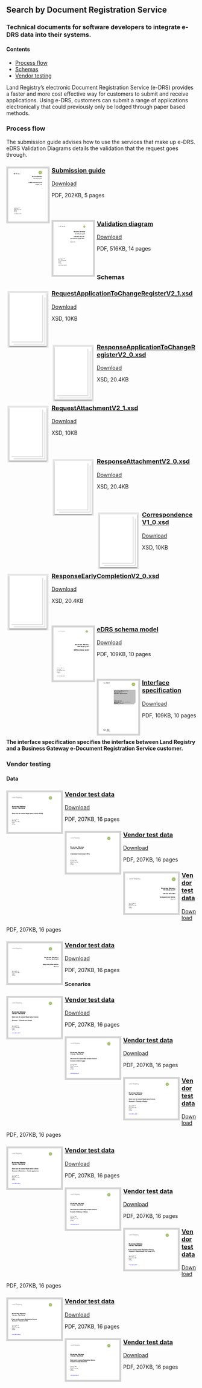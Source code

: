 ## Search by Document Registration Service

### Technical documents for software developers to integrate e-DRS data into their systems.

#### Contents
- [Process flow](#process-flow)
- [Schemas](#schemas)
- [Vendor testing](#vendor-testing)

Land Registry’s electronic Document Registration Service (e-DRS) provides a faster and more cost effective way for customers to submit and receive applications. Using e-DRS, customers can submit a range of applications electronically that could previously only be lodged through paper based methods.

### Process flow

The submission guide advises how to use the services that make up e-DRS. eDRS Validation Diagrams details the validation that the request goes through.

<h3><a href="../../pdfs/services/eDRS_V2_1_Submission.pdf">
<img style="float: left; margin: 0px 5px 0px 0px;  border:5px solid LightGrey;" src="../../images/thumbnail/EDRS-Submission-Guide.pdf.png"></a>
<a href="../../pdfs/services/eDRS_V2_1_Submission.pdf">Submission guide</a></h3>
<a download="eDRS_V2_1_Submission.pdf" href="../../pdfs/services/eDRS_V2_1_Submission.pdf">Download</a>

PDF, 202KB, 5 pages
<br />
<br />
<br />

<h3><a href="../../pdfs/services/eDRS_V2_1_Validation.pdf">
<img style="float: left; margin: 0px 5px 0px 0px;  border:5px solid LightGrey;" src="../../images/thumbnail/eDRSValidationDiagram.pdf.png"></a>
<a href="../../pdfs/services/eDRS_V2_1_Validation.pdf">Validation diagram</a></h3>
<a download="eDRS_V2_1_Validation.pdf" href="../../pdfs/services/eDRS_V2_1_Validation.pdf">Download</a>

PDF, 516KB, 14 pages
<br />
<br />
<br />

### Schemas

<h3><a href="../../schemas/RequestApplicationToChangeRegisterV2_1.xsd">
<img style="float: left; margin: 0px 5px 0px 0px;" src="../../images/thumbnail/file.png"></a>
<a href="../../schemas/RequestApplicationToChangeRegisterV2_1.xsd">RequestApplicationToChangeRegisterV2_1.xsd</a></h3>
<a download="RequestApplicationToChangeRegisterV2_1.xsd" href="../../schemas/RequestApplicationToChangeRegisterV2_1.xsd">Download</a>

XSD, 10KB
<br />
<br />
<br />

<h3><a href="../../schemas/ResponseApplicationToChangeRegisterV2_0.xsd">
<img style="float: left; margin: 0px 5px 0px 0px" src="../../images/thumbnail/file.png"></a> 
<a href="../../schemas/ResponseApplicationToChangeRegisterV2_0.xsd">ResponseApplicationToChangeRegisterV2_0.xsd</a></h3>
<a download="ResponseApplicationToChangeRegisterV2_0.xsd" href="../../schemas/ResponseApplicationToChangeRegisterV2_0.xsd">Download</a>

XSD, 20.4KB
<br />
<br />
<br />

<h3><a href="../../schemas/RequestAttachmentV2_1.xsd">
<img style="float: left; margin: 0px 5px 0px 0px;" src="../../images/thumbnail/file.png"></a>
<a href="../../schemas/RequestAttachmentV2_1.xsd">RequestAttachmentV2_1.xsd</a></h3>
<a download="RequestAttachmentV2_1.xsd" href="../../schemas/RequestAttachmentV2_1.xsd">Download</a>

XSD, 10KB
<br />
<br />
<br />

<h3><a href="../../schemas/ResponseAttachmentV2_0.xsd">
<img style="float: left; margin: 0px 5px 0px 0px" src="../../images/thumbnail/file.png"></a> 
<a href="../../schemas/ResponseAttachmentV2_0.xsd">ResponseAttachmentV2_0.xsd</a></h3>
<a download="ResponseAttachmentV2_0.xsd" href="../../schemas/ResponseAttachmentV2_0.xsd">Download</a>

XSD, 20.4KB
<br />
<br />
<br />

<h3><a href="../../schemas/CorrespondenceV1_0.xsd">
<img style="float: left; margin: 0px 5px 0px 0px;" src="../../images/thumbnail/file.png"></a>
<a href="../../schemas/CorrespondenceV1_0.xsd">CorrespondenceV1_0.xsd</a></h3>
<a download="CorrespondenceV1_0.xsd" href="../../schemas/CorrespondenceV1_0.xsd">Download</a>

XSD, 10KB
<br />
<br />
<br />

<h3><a href="../../schemas/ResponseEarlyCompletionV2_0.xsd">
<img style="float: left; margin: 0px 5px 0px 0px" src="../../images/thumbnail/file.png"></a> 
<a href="../../schemas/ResponseEarlyCompletionV2_0.xsd">ResponseEarlyCompletionV2_0.xsd</a></h3>
<a download="ResponseEarlyCompletionV2_0.xsd" href="../../schemas/ResponseEarlyCompletionV2_0.xsd">Download</a>

XSD, 20.4KB
<br />
<br />
<br />

<h3><a href="../../pdfs/services/eDRS v2_1 Schema Model.pdf">
<img style="float: left; margin: 0px 5px 0px 0px; border:5px solid LightGrey;" src="../../images/thumbnail/eDRS-Schema-Model.pdf.png"></a>
<a href="../../pdfs/services/eDRS v2_1 Schema Model.pdf">eDRS schema model</a></h3>
<a download="eDRS v2_1 Schema Model.pdf" href="../../pdfs/services/eDRS v2_1 Schema Model.pdf">Download</a>

PDF, 109KB, 10 pages
<br />
<br />
<br />

<h3><a href="../../pdfs/services/eDRS_v2.1_Interface_Spec.pdf">
<img style="float: left; margin: 0px 5px 0px 0px; border:5px solid LightGrey;" src="../../images/thumbnail/eDRSV2_0_Interface_Specification.pdf.png"></a>
<a href="../../pdfs/services/eDRS_v2.1_Interface_Spec.pdf">Interface specification</a></h3>
<a download="eDRS_v2.1_Interface_Spec.pdf" href="../../pdfs/services/eDRS_v2.1_Interface_Spec.pdf">Download</a>

PDF, 109KB, 10 pages
<br />
<br />
<br />

#### The interface specification specifies the interface between Land Registry and a Business Gateway e-Document Registration Service customer.

### Vendor testing

#### Data

<h3><a href="../../pdfs/services/eDRS_V2_1_Vendor_Test_Data.pdf">
<img style="float: left; margin: 0px 5px 0px 0px; border:5px solid LightGrey;" src="../../images/thumbnail/eDRSVendorTestData.pdf.png"></a>
<a href="../../pdfs/services/eDRS_V2_1_Vendor_Test_Data.pdf">Vendor test data</a></h3>
<a download="eDRS_V2_1_Vendor_Test_Data.pdf" href="../../pdfs/services/eDRS_V2_1_Vendor_Test_Data.pdf">Download</a>

PDF, 207KB, 16 pages

<h3><a href="../../pdfs/services/eDRS_V2_1_Vendor_Test_Data_Attachment.pdf">
<img style="float: left; margin: 0px 5px 0px 0px; border:5px solid LightGrey;" src="../../images/thumbnail/EDRSAttachmentServiceVendorData.pdf.png"></a>
<a href="../../pdfs/services/eDRS_V2_1_Vendor_Test_Data_Attachment.pdf">Vendor test data</a></h3>
<a download="eDRS_V2_1_Vendor_Test_Data_Attachment.pdf" href="../../pdfs/services/eDRS_V2_1_Vendor_Test_Data_Attachment.pdf">Download</a>

PDF, 207KB, 16 pages

<h3><a href="../../pdfs/services/eDRS_Correspondence_Vendor_Test_Data_v1.1.pdf">
<img style="float: left; margin: 0px 5px 0px 0px; border:5px solid LightGrey;" src="../../images/thumbnail/CorrespondenceVendorData.pdf.png"></a>
<a href="../../pdfs/services/eDRS_Correspondence_Vendor_Test_Data_v1.1.pdf">Vendor test data</a></h3>
<a download="eDRS_Correspondence_Vendor_Test_Data_v1.1.pdf" href="../../pdfs/services/eDRS_Correspondence_Vendor_Test_Data_v1.1.pdf">Download</a>

PDF, 207KB, 16 pages

<h3><a href="../../pdfs/services/eDRS_Early_Completion_Vendor_Test_Data_v1.1.pdf">
<img style="float: left; margin: 0px 5px 0px 0px; border:5px solid LightGrey;" src="../../images/thumbnail/EDRSEarlyCompletionVendorData.pdf.png"></a>
<a href="../../pdfs/services/eDRS_Early_Completion_Vendor_Test_Data_v1.1.pdf">Vendor test data</a></h3>
<a download="eDRS_Early_Completion_Vendor_Test_Data_v1.1.pdf" href="../../pdfs/services/eDRS_Early_Completion_Vendor_Test_Data_v1.1.pdf">Download</a>

PDF, 207KB, 16 pages

#### Scenarios

<h3><a href="../../pdfs/services/SearchByPropertyDescriptionVendorTest.pdf">
<img style="float: left; margin: 0px 5px 0px 0px; border:5px solid LightGrey;" src="../../images/thumbnail/EDRSScenario1.pdf.png"></a>
<a href="../../pdfs/services/SearchByPropertyDescriptionVendorTest.pdf">Vendor test data</a></h3>
<a download="SearchByPropertyDescriptionVendorTest.pdf" href="../../pdfs/services/SearchByPropertyDescriptionVendorTest.pdf">Download</a>

PDF, 207KB, 16 pages

<h3><a href="../../pdfs/services/SearchByPropertyDescriptionVendorTest.pdf">
<img style="float: left; margin: 0px 5px 0px 0px; border:5px solid LightGrey;" src="../../images/thumbnail/EDRSScenario2.pdf.png"></a>
<a href="../../pdfs/services/SearchByPropertyDescriptionVendorTest.pdf">Vendor test data</a></h3>
<a download="SearchByPropertyDescriptionVendorTest.pdf" href="../../pdfs/services/SearchByPropertyDescriptionVendorTest.pdf">Download</a>

PDF, 207KB, 16 pages

<h3><a href="../../pdfs/services/SearchByPropertyDescriptionVendorTest.pdf">
<img style="float: left; margin: 0px 5px 0px 0px; border:5px solid LightGrey;" src="../../images/thumbnail/EDRSScenario3.pdf.png"></a>
<a href="../../pdfs/services/SearchByPropertyDescriptionVendorTest.pdf">Vendor test data</a></h3>
<a download="SearchByPropertyDescriptionVendorTest.pdf" href="../../pdfs/services/SearchByPropertyDescriptionVendorTest.pdf">Download</a>

PDF, 207KB, 16 pages

<h3><a href="../../pdfs/services/SearchByPropertyDescriptionVendorTest.pdf">
<img style="float: left; margin: 0px 5px 0px 0px; border:5px solid LightGrey;" src="../../images/thumbnail/EDRSScenario4.pdf.png"></a>
<a href="../../pdfs/services/SearchByPropertyDescriptionVendorTest.pdf">Vendor test data</a></h3>
<a download="SearchByPropertyDescriptionVendorTest.pdf" href="../../pdfs/services/SearchByPropertyDescriptionVendorTest.pdf">Download</a>

PDF, 207KB, 16 pages

<h3><a href="../../pdfs/services/SearchByPropertyDescriptionVendorTest.pdf">
<img style="float: left; margin: 0px 5px 0px 0px; border:5px solid LightGrey;" src="../../images/thumbnail/EDRSScenario5.pdf.png"></a>
<a href="../../pdfs/services/SearchByPropertyDescriptionVendorTest.pdf">Vendor test data</a></h3>
<a download="SearchByPropertyDescriptionVendorTest.pdf" href="../../pdfs/services/SearchByPropertyDescriptionVendorTest.pdf">Download</a>

PDF, 207KB, 16 pages

<h3><a href="../../pdfs/services/SearchByPropertyDescriptionVendorTest.pdf">
<img style="float: left; margin: 0px 5px 0px 0px; border:5px solid LightGrey;" src="../../images/thumbnail/EDRSScenario6.pdf.png"></a>
<a href="../../pdfs/services/SearchByPropertyDescriptionVendorTest.pdf">Vendor test data</a></h3>
<a download="SearchByPropertyDescriptionVendorTest.pdf" href="../../pdfs/services/SearchByPropertyDescriptionVendorTest.pdf">Download</a>

PDF, 207KB, 16 pages

<h3><a href="../../pdfs/services/SearchByPropertyDescriptionVendorTest.pdf">
<img style="float: left; margin: 0px 5px 0px 0px; border:5px solid LightGrey;" src="../../images/thumbnail/EDRSScenario7.pdf.png"></a>
<a href="../../pdfs/services/SearchByPropertyDescriptionVendorTest.pdf">Vendor test data</a></h3>
<a download="SearchByPropertyDescriptionVendorTest.pdf" href="../../pdfs/services/SearchByPropertyDescriptionVendorTest.pdf">Download</a>

PDF, 207KB, 16 pages

<h3><a href="../../pdfs/services/SearchByPropertyDescriptionVendorTest.pdf">
<img style="float: left; margin: 0px 5px 0px 0px; border:5px solid LightGrey;" src="../../images/thumbnail/EDRSScenario8.pdf.png"></a>
<a href="../../pdfs/services/SearchByPropertyDescriptionVendorTest.pdf">Vendor test data</a></h3>
<a download="SearchByPropertyDescriptionVendorTest.pdf" href="../../pdfs/services/SearchByPropertyDescriptionVendorTest.pdf">Download</a>

PDF, 207KB, 16 pages